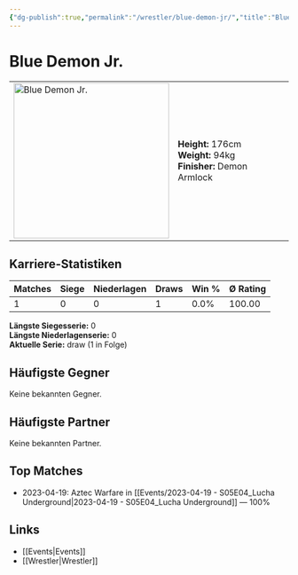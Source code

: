 ```yaml
---
{"dg-publish":true,"permalink":"/wrestler/blue-demon-jr/","title":"Blue Demon Jr.","tags":["wrestler"],"noteIcon":""}
---
```



# Blue Demon Jr.

<table>
        <tr>
        <td><img src="https://github.com/CptSpaulding1980/choke-slam-wrestling/releases/download/images/Blue_Demon_Jr..png" width="280" alt="Blue Demon Jr."></td>
        <td>
        <b>Height:</b> 176cm<br>
        <b>Weight:</b> 94kg<br>
        <b>Finisher:</b> Demon Armlock<br>
        </td>
        </tr>
        </table>
        
## Karriere-Statistiken

| Matches | Siege | Niederlagen | Draws | Win % | Ø Rating |
|---------|-------|-------------|-------|-------|-----------|
| 1 | 0 | 0 | 1 | 0.0% | 100.00 |

**Längste Siegesserie:** 0<br>**Längste Niederlagenserie:** 0<br>**Aktuelle Serie:** draw (1 in Folge)


## Häufigste Gegner
Keine bekannten Gegner.

## Häufigste Partner
Keine bekannten Partner.

## Top Matches
- 2023-04-19: Aztec Warfare in [[Events/2023-04-19 - S05E04_Lucha Underground\|2023-04-19 - S05E04_Lucha Underground]] — 100%

## Links
- [[Events\|Events]]
- [[Wrestler\|Wrestler]]
